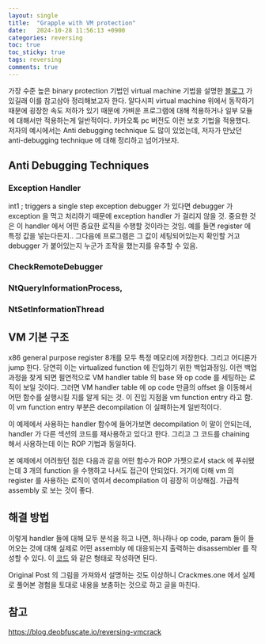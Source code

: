 ```yaml
---
layout: single
title:  "Grapple with VM protection"
date:   2024-10-28 11:56:13 +0900
categories: reversing
toc: true
toc_sticky: true
tags: reversing
comments: true
---
```


가장 수준 높은 binary protection 기법인 virtual machine 기법을 설명한 [블로그](https://blog.deobfuscate.io/reversing-vmcrack) 가 있길래 이를 참고삼아 정리해보고자 한다. 
알다시피 virtual machine 위에서 동작하기 때문에 굉장한 속도 저하가 있기 때문에 가벼운 프로그램에 대해 적용하거나 일부 모듈에 대해서만 적용하는게 일반적이다. 
카카오톡 pc 버전도 이런 보호 기법을 적용했다.
저자의 예시에서는 Anti debugging technique 도 많이 있었는데, 저자가 만났던 anti-debugging technique 에 대해 정리하고 넘어가보자. 

## Anti Debugging Techniques

### Exception Handler

int1 ; triggers a single step exception
debugger 가 있다면 debugger 가 exception 을 먹고 처리하기 때문에 exception handler 가 걸리지 않을 것. 중요한 것은 이 handler 에서 어떤 중요한 로직을 수행할 것이라는 것임. 예를 들면 register 에 특정 값을 넣는다든지.. 그다음에 프로그램은 그 값이 세팅되어있는지 확인할 거고 debugger 가 붙어있는지 누군가 조작을 했는지를 유추할 수 있음. 

###  CheckRemoteDebugger

###  NtQueryInformationProcess,

###  NtSetInformationThread

## VM 기본 구조

x86 general purpose register 8개를 모두 특정 메모리에 저장한다. 
그리고 어디론가 jump 한다. 당연히 이는 virtualized function 에 진입하기 위한 백업과정임. 
이런 백업과정을 찾게 되면 필연적으로 VM handler table 의 base 와 op code 를 세팅하는 로직이 보일 것이다. 그러면 VM handler table 에 op code 만큼의 offset 을 이동해서 어떤 함수를 실행시킬 지를 알게 되는 것. 이 진입 지점을 vm function entry 라고 함. 이 vm function entry 부분은 decompilation 이 실패하는게 일반적이다. 

이 예제에서 사용하는 handler 함수에 들어가보면 decompilation 이 말이 안되는데, handler 가 다른 섹션의 코드를 재사용하고 있다고 한다. 그리고 그 코드를 chaining 해서 사용하는데 이는 ROP 기법과 동일하다. 

본 예제에서 어려웠던 점은 다음과 같음
어떤 함수가 ROP 가젯으로서 stack 에 푸쉬됐는데 3 개의 function 을 수행하고 나서도 접근이 안되었다. 거기에 더해 vm 의 register 를 사용하는 로직이 엮여서 decompilation 이 굉장히 이상해짐. 가급적 assembly 로 보는 것이 좋다. 

## 해결 방법

이렇게 handler 들에 대해 모두 분석을 하고 나면, 
하나하나 op code, param 들이 들어오는 것에 대해 실제로 어떤 assembly 에 대응되는지 출력하는 disassembler 를 작성할 수 있다.
이 [코드](
https://github.com/ben-sb/vmcrack/blob/main/src/disassembler/disassembler.py) 와 같은 형태로 작성하면 된다. 

Original Post 의 그림을 가져와서 설명하는 것도 이상하니  Crackmes.one 에서 실제로 풀어본 경험을 토대로 내용을 보충하는 것으로 하고 글을 마친다. 



## 참고

https://blog.deobfuscate.io/reversing-vmcrack


